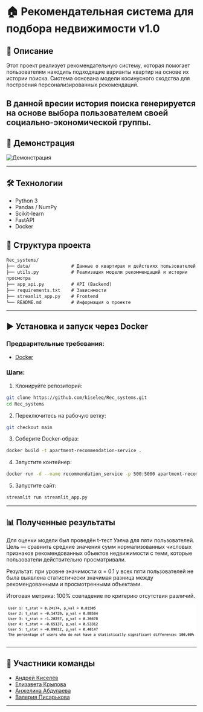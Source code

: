 # 🏠 Рекомендательная система для подбора недвижимости v1.0

## 📌 Описание
Этот проект реализует рекомендательную систему, которая помогает пользователям находить подходящие варианты квартир на основе их истории поиска. Система основана модели косинусного сходства для построения персонализированных рекомендаций.

В данной вресии история поиска генерируется на основе выбора пользователем своей социально-экономической группы.
---

## 🧪 Демонстрация
![Демонстрация](images/dem.gif)



---

## 🛠 Технологии
- Python 3
- Pandas / NumPy
- Scikit-learn 
- FastAPI
- Docker 

## 📁 Структура проекта

```
Rec_systems/
├── data/               # Данные о квартирах и действиях пользователей
├── utils.py            # Реализация модели рекоммендаций и истории просмотра
├── app_api.py          # API (Backend)
├── requirements.txt    # Зависимости
├── streamlit_app.py    # Frontend
└── README.md           # Информация о проекте

```

---

## ▶️ Установка и запуск через Docker
### Предварительные требования:
- [Docker](https://www.docker.com/get-started)


### Шаги:
1. Клонируйте репозиторий:
```bash
git clone https://github.com/kiseleq/Rec_systems.git
cd Rec_systems
```
2. Переключитесь на рабочую ветку:
```bash
git checkout main
```
3. Соберите Docker-образ:
```bash
docker build -t apartment-recommendation-service .
```
4. Запустите контейнер:
```bash
docker run -d --name recommendation_service -p 500:5000 apartment-recommendation-service
```
5. Запустите сайт:
```bash
streamlit run streamlit_app.py
```


---

## 📊 Полученные результаты
Для оценки модели был проведён t-тест Уэлча для пяти пользователей. Цель — сравнить средние значения сумм нормализованных числовых признаков рекомендованных объектов недвижимости с теми, которые пользователи действительно просматривали.

Результат: при уровне значимости α = 0.1 у всех пяти пользователей не была выявлена статистически значимая разница между рекомендованными и просмотренными объектами.

Итоговая метрика: 100% совпадение по критерию отсутствия различий.

![Результат](images/ttest.jpeg)

---



## 👥 Участники команды

- [Андрей Киселёв](https://github.com/kiseleq) 
- [Елизавета Крылова](https://github.com/ElizavetaWow)
- [Анжелина Абдулаева](https://github.com/)
- [Валерия Писарькова](https://github.com/)

---

